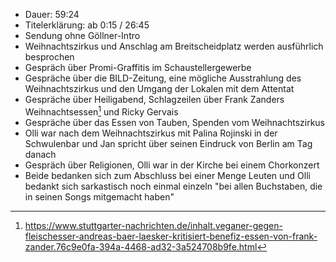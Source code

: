 - Dauer: 59:24
- Titelerklärung: ab 0:15 / 26:45
- Sendung ohne Göllner-Intro
- Weihnachtszirkus und Anschlag am Breitscheidplatz werden ausführlich besprochen
- Gespräch über Promi-Graffitis im Schaustellergewerbe
- Gespräche über die BILD-Zeitung, eine mögliche Ausstrahlung des Weihnachtszirkus und den Umgang der Lokalen mit dem Attentat
- Gespräche über Heiligabend, Schlagzeilen über Frank Zanders Weihnachtsessen[^1] und Ricky Gervais
- Gespräche über das Essen von Tauben, Spenden vom Weihnachtszirkus
- Olli war nach dem Weihnachtszirkus mit Palina Rojinski in der Schwulenbar und Jan spricht über seinen Eindruck von Berlin am Tag danach
- Gespräch über Religionen, Olli war in der Kirche bei einem Chorkonzert
- Beide bedanken sich zum Abschluss bei einer Menge Leuten und Olli bedankt sich sarkastisch noch einmal einzeln "bei allen Buchstaben, die in seinen Songs mitgemacht haben"

[^1]: https://www.stuttgarter-nachrichten.de/inhalt.veganer-gegen-fleischesser-andreas-baer-laesker-kritisiert-benefiz-essen-von-frank-zander.76c9e0fa-394a-4468-ad32-3a524708b9fe.html
